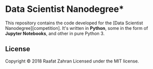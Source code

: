 # Data Scientist Nanodegree*

This repository contains the code developed for the [Data Scientist Nanodegree][competition]. It's written in **Python**, some in the form
of **Jupyter Notebooks**, and other in pure Python 3.


## License

Copyright © 2018 Raafat Zahran
Licensed under the MIT license.
